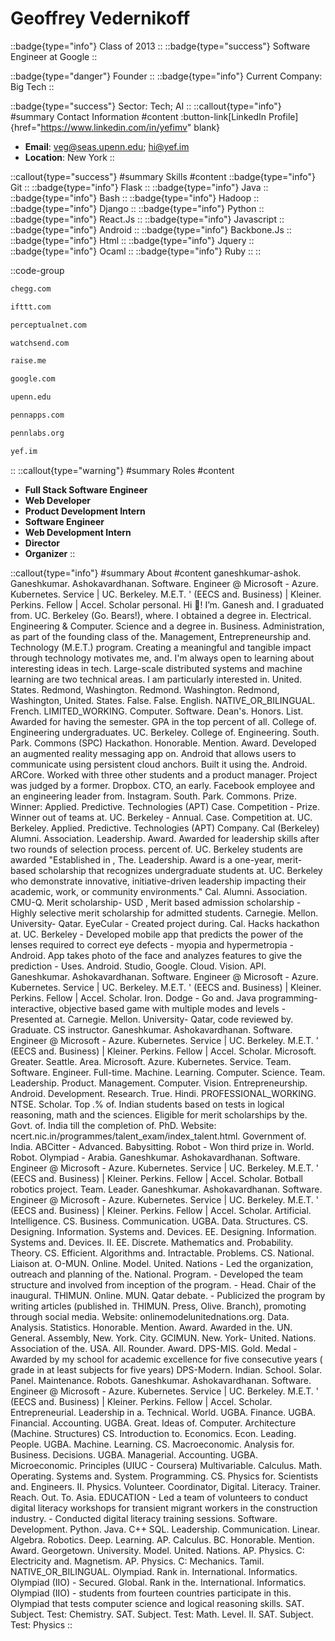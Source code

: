 # Geoffrey Vedernikoff
::badge{type="info"}
Class of 2013
::
::badge{type="success"}
Software Engineer at Google
::

::badge{type="danger"}
Founder
::
::badge{type="info"}
Current Company: Big Tech
::

::badge{type="success"}
Sector: Tech; AI
::
::callout{type="info"}
#summary
Contact Information
#content
:button-link[LinkedIn Profile]{href="https://www.linkedin.com/in/yefimv" blank}
- **Email**: veg@seas.upenn.edu; hi@yef.im
- **Location**: New York
::

::callout{type="success"}
#summary
Skills
#content
::badge{type="info"}
Git
::
::badge{type="info"}
Flask
::
::badge{type="info"}
Java
::
::badge{type="info"}
Bash
::
::badge{type="info"}
Hadoop
::
::badge{type="info"}
Django
::
::badge{type="info"}
Python
::
::badge{type="info"}
React.Js
::
::badge{type="info"}
Javascript
::
::badge{type="info"}
Android
::
::badge{type="info"}
Backbone.Js
::
::badge{type="info"}
Html
::
::badge{type="info"}
Jquery
::
::badge{type="info"}
Ocaml
::
::badge{type="info"}
Ruby
::
::

::code-group
```bash [Chegg]
chegg.com
```
```bash [IFTTT]
ifttt.com
```
```bash [Perceptual Networks]
perceptualnet.com
```
```bash [Watchsend]
watchsend.com
```
```bash [RaiseMe]
raise.me
```
```bash [Google]
google.com
```
```bash [University of Pennsylvania]
upenn.edu
```
```bash [PennApps]
pennapps.com
```
```bash [Penn Labs]
pennlabs.org
```
```bash [Someone you follow]
yef.im
```
::
::callout{type="warning"}
#summary
Roles
#content
- **Full Stack Software Engineer**
- **Web Developer**
- **Product Development Intern**
- **Software Engineer**
- **Web Development Intern**
- **Director**
- **Organizer**
::

::callout{type="info"}
#summary
About
#content
ganeshkumar-ashok. Ganeshkumar. Ashokavardhanan. Software. Engineer @ Microsoft - Azure. Kubernetes. Service | UC. Berkeley. M.E.T. ' (EECS and. Business) | Kleiner. Perkins. Fellow | Accel. Scholar personal. Hi 👋! I’m. Ganesh and. I graduated from. UC. Berkeley (Go. Bears!), where. I obtained a degree in. Electrical. Engineering & Computer. Science and a degree in. Business. Administration, as part of the founding class of the. Management, Entrepreneurship and. Technology (M.E.T.) program. Creating a meaningful and tangible impact through technology motivates me, and. I'm always open to learning about interesting ideas in tech. Large-scale distributed systems and machine learning are two technical areas. I am particularly interested in. United. States. Redmond, Washington. Redmond. Washington. Redmond, Washington, United. States. False. False. English. NATIVE_OR_BILINGUAL. French. LIMITED_WORKING. Computer. Software. Dean's. Honors. List. Awarded for having the semester. GPA in the top percent of all. College of. Engineering undergraduates. UC. Berkeley. College of. Engineering. South. Park. Commons (SPC) Hackathon. Honorable. Mention. Award. Developed an augmented reality messaging app on. Android that allows users to communicate using persistent cloud anchors. Built it using the. Android. ARCore. Worked with three other students and a product manager. Project was judged by a former. Dropbox. CTO, an early. Facebook employee and an engineering leader from. Instagram. South. Park. Commons. Prize. Winner: Applied. Predictive. Technologies (APT) Case. Competition - Prize. Winner out of teams at. UC. Berkeley - Annual. Case. Competition at. UC. Berkeley. Applied. Predictive. Technologies (APT) Company. Cal (Berkeley) Alumni. Association. Leadership. Award. Awarded for leadership skills after two rounds of selection process. percent of. UC. Berkeley students are awarded "Established in , The. Leadership. Award is a one-year, merit-based scholarship that recognizes undergraduate students at. UC. Berkeley who demonstrate innovative, initiative-driven leadership impacting their academic, work, or community environments." Cal. Alumni. Association. CMU-Q. Merit scholarship- USD , Merit based admission scholarship - Highly selective merit scholarship for admitted students. Carnegie. Mellon. University- Qatar. EyeCular - Created project during. Cal. Hacks hackathon at. UC. Berkeley - Developed mobile app that predicts the power of the lenses required to correct eye defects - myopia and hypermetropia - Android. App takes photo of the face and analyzes features to give the prediction - Uses. Android. Studio, Google. Cloud. Vision. API. Ganeshkumar. Ashokavardhanan. Software. Engineer @ Microsoft - Azure. Kubernetes. Service | UC. Berkeley. M.E.T. ' (EECS and. Business) | Kleiner. Perkins. Fellow | Accel. Scholar. Iron. Dodge - Go and. Java programming- interactive, objective based game with multiple modes and levels - Presented at. Carnegie. Mellon. University- Qatar, code reviewed by. Graduate. CS instructor. Ganeshkumar. Ashokavardhanan. Software. Engineer @ Microsoft - Azure. Kubernetes. Service | UC. Berkeley. M.E.T. ' (EECS and. Business) | Kleiner. Perkins. Fellow | Accel. Scholar. Microsoft. Greater. Seattle. Area. Microsoft. Azure. Kubernetes. Service. Team. Software. Engineer. Full-time. Machine. Learning. Computer. Science. Team. Leadership. Product. Management. Computer. Vision. Entrepreneurship. Android. Development. Research. True. Hindi. PROFESSIONAL_WORKING. NTSE. Scholar. Top .% of. Indian students based on tests in logical reasoning, math and the sciences. Eligible for merit scholarships by the. Govt. of. India till the completion of. PhD. Website: ncert.nic.in/programmes/talent_exam/index_talent.html. Government of. India. ABCitter - Advanced. Babysitting. Robot - Won third prize in. World. Robot. Olympiad - Arabia. Ganeshkumar. Ashokavardhanan. Software. Engineer @ Microsoft - Azure. Kubernetes. Service | UC. Berkeley. M.E.T. ' (EECS and. Business) | Kleiner. Perkins. Fellow | Accel. Scholar. Botball robotics project. Team. Leader. Ganeshkumar. Ashokavardhanan. Software. Engineer @ Microsoft - Azure. Kubernetes. Service | UC. Berkeley. M.E.T. ' (EECS and. Business) | Kleiner. Perkins. Fellow | Accel. Scholar. Artificial. Intelligence. CS. Business. Communication. UGBA. Data. Structures. CS. Designing. Information. Systems and. Devices. EE. Designing. Information. Systems and. Devices. II. EE. Discrete. Mathematics and. Probability. Theory. CS. Efficient. Algorithms and. Intractable. Problems. CS. National. Liaison at. O-MUN. Online. Model. United. Nations - Led the organization, outreach and planning of the. National. Program. - Developed the team structure and involved from inception of the program. - Head. Chair of the inaugural. THIMUN. Online. MUN. Qatar debate. - Publicized the program by writing articles (published in. THIMUN. Press, Olive. Branch), promoting through social media. Website: onlinemodelunitednations.org. Data. Analysis. Statistics. Honorable. Mention. Award. Awarded in the. UN. General. Assembly, New. York. City. GCIMUN. New. York- United. Nations. Association of the. USA. All. Rounder. Award. DPS-MIS. Gold. Medal - Awarded by my school for academic excellence for five consecutive years ( grade in at least subjects for five years) DPS-Modern. Indian. School. Solar. Panel. Maintenance. Robots. Ganeshkumar. Ashokavardhanan. Software. Engineer @ Microsoft - Azure. Kubernetes. Service | UC. Berkeley. M.E.T. ' (EECS and. Business) | Kleiner. Perkins. Fellow | Accel. Scholar. Entrepreneurial. Leadership in a. Technical. World. UGBA. Finance. UGBA. Financial. Accounting. UGBA. Great. Ideas of. Computer. Architecture (Machine. Structures) CS. Introduction to. Economics. Econ. Leading. People. UGBA. Machine. Learning. CS. Macroeconomic. Analysis for. Business. Decisions. UGBA. Managerial. Accounting. UGBA. Microeconomic. Principles (UIUC - Coursera) Multivariable. Calculus. Math. Operating. Systems and. System. Programming. CS. Physics for. Scientists and. Engineers. II. Physics. Volunteer. Coordinator, Digital. Literacy. Trainer. Reach. Out. To. Asia. EDUCATION - Led a team of volunteers to conduct digital literacy workshops for transient migrant workers in the construction industry. - Conducted digital literacy training sessions. Software. Development. Python. Java. C++ SQL. Leadership. Communication. Linear. Algebra. Robotics. Deep. Learning. AP. Calculus. BC. Honorable. Mention. Award. Georgetown. University. Model. United. Nations. AP. Physics. C: Electricity and. Magnetism. AP. Physics. C: Mechanics. Tamil. NATIVE_OR_BILINGUAL. Olympiad. Rank in. International. Informatics. Olympiad (IIO) - Secured. Global. Rank in the. International. Informatics. Olympiad (IIO) - students from fourteen countries participate in this. Olympiad that tests computer science and logical reasoning skills. SAT. Subject. Test: Chemistry. SAT. Subject. Test: Math. Level. II. SAT. Subject. Test: Physics
::
